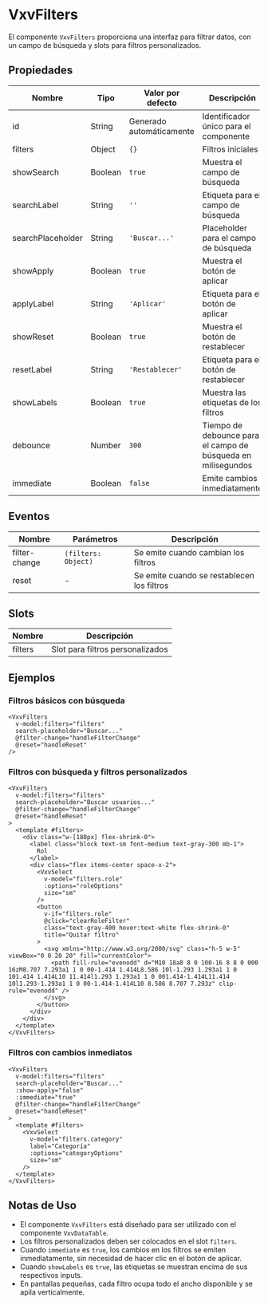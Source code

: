 # VxvFilters

El componente `VxvFilters` proporciona una interfaz para filtrar datos, con un campo de búsqueda y slots para filtros personalizados.

## Propiedades

| Nombre | Tipo | Valor por defecto | Descripción |
|--------|------|-------------------|-------------|
| id | String | Generado automáticamente | Identificador único para el componente |
| filters | Object | `{}` | Filtros iniciales |
| showSearch | Boolean | `true` | Muestra el campo de búsqueda |
| searchLabel | String | `''` | Etiqueta para el campo de búsqueda |
| searchPlaceholder | String | `'Buscar...'` | Placeholder para el campo de búsqueda |
| showApply | Boolean | `true` | Muestra el botón de aplicar |
| applyLabel | String | `'Aplicar'` | Etiqueta para el botón de aplicar |
| showReset | Boolean | `true` | Muestra el botón de restablecer |
| resetLabel | String | `'Restablecer'` | Etiqueta para el botón de restablecer |
| showLabels | Boolean | `true` | Muestra las etiquetas de los filtros |
| debounce | Number | `300` | Tiempo de debounce para el campo de búsqueda en milisegundos |
| immediate | Boolean | `false` | Emite cambios inmediatamente |

## Eventos

| Nombre | Parámetros | Descripción |
|--------|------------|-------------|
| filter-change | `(filters: Object)` | Se emite cuando cambian los filtros |
| reset | - | Se emite cuando se restablecen los filtros |

## Slots

| Nombre | Descripción |
|--------|-------------|
| filters | Slot para filtros personalizados |

## Ejemplos

### Filtros básicos con búsqueda

```vue
<VxvFilters
  v-model:filters="filters"
  search-placeholder="Buscar..."
  @filter-change="handleFilterChange"
  @reset="handleReset"
/>
```

### Filtros con búsqueda y filtros personalizados

```vue
<VxvFilters
  v-model:filters="filters"
  search-placeholder="Buscar usuarios..."
  @filter-change="handleFilterChange"
  @reset="handleReset"
>
  <template #filters>
    <div class="w-[180px] flex-shrink-0">
      <label class="block text-sm font-medium text-gray-300 mb-1">
        Rol
      </label>
      <div class="flex items-center space-x-2">
        <VxvSelect
          v-model="filters.role"
          :options="roleOptions"
          size="sm"
        />
        <button
          v-if="filters.role"
          @click="clearRoleFilter"
          class="text-gray-400 hover:text-white flex-shrink-0"
          title="Quitar filtro"
        >
          <svg xmlns="http://www.w3.org/2000/svg" class="h-5 w-5" viewBox="0 0 20 20" fill="currentColor">
            <path fill-rule="evenodd" d="M10 18a8 8 0 100-16 8 8 0 000 16zM8.707 7.293a1 1 0 00-1.414 1.414L8.586 10l-1.293 1.293a1 1 0 101.414 1.414L10 11.414l1.293 1.293a1 1 0 001.414-1.414L11.414 10l1.293-1.293a1 1 0 00-1.414-1.414L10 8.586 8.707 7.293z" clip-rule="evenodd" />
          </svg>
        </button>
      </div>
    </div>
  </template>
</VxvFilters>
```

### Filtros con cambios inmediatos

```vue
<VxvFilters
  v-model:filters="filters"
  search-placeholder="Buscar..."
  :show-apply="false"
  :immediate="true"
  @filter-change="handleFilterChange"
  @reset="handleReset"
>
  <template #filters>
    <VxvSelect
      v-model="filters.category"
      label="Categoría"
      :options="categoryOptions"
      size="sm"
    />
  </template>
</VxvFilters>
```

## Notas de Uso

- El componente `VxvFilters` está diseñado para ser utilizado con el componente `VxvDataTable`.
- Los filtros personalizados deben ser colocados en el slot `filters`.
- Cuando `immediate` es `true`, los cambios en los filtros se emiten inmediatamente, sin necesidad de hacer clic en el botón de aplicar.
- Cuando `showLabels` es `true`, las etiquetas se muestran encima de sus respectivos inputs.
- En pantallas pequeñas, cada filtro ocupa todo el ancho disponible y se apila verticalmente.
